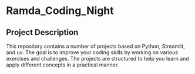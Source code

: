 # Ramda_Coding_Night

## Project Description

This repository contains a number of projects based on Python, Streamlit, and uv. The goal is to improve your coding skills by working on various exercises and challenges. The projects are structured to help you learn and apply different concepts in a practical manner.

